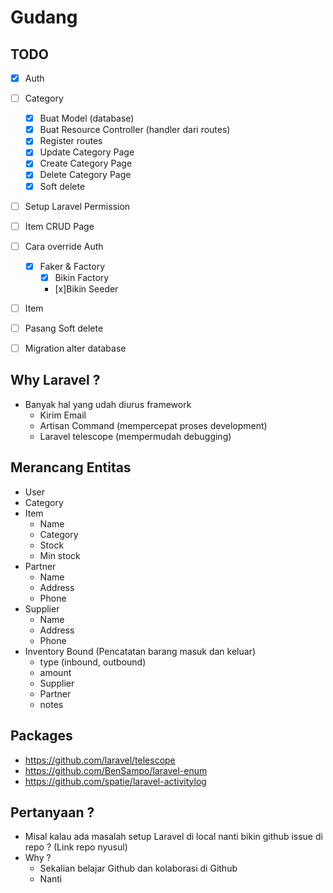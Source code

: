 # Gudang

## TODO

-   [x] Auth
-   [ ] Category
    -   [x] Buat Model (database)
    -   [x] Buat Resource Controller (handler dari routes)
    -   [x] Register routes
    -   [x] Update Category Page
    -   [x] Create Category Page
    -   [x] Delete Category Page
    -   [x] Soft delete
- [ ] Setup Laravel Permission
- [ ] Item CRUD Page
- [ ] Cara override Auth

    - [x] Faker & Factory
        - [x] Bikin Factory
        - [x]Bikin Seeder 
-   [ ] Item

- [ ] Pasang Soft delete
- [ ] Migration alter database

## Why Laravel ?

-   Banyak hal yang udah diurus framework
    -   Kirim Email
    -   Artisan Command (mempercepat proses development)
    -   Laravel telescope (mempermudah debugging)

## Merancang Entitas

-   User
-   Category
-   Item
    -   Name
    -   Category
    -   Stock
    -   Min stock
-   Partner
    -   Name
    -   Address
    -   Phone
-   Supplier
    -   Name
    -   Address
    -   Phone
-   Inventory Bound (Pencatatan barang masuk dan keluar)
    -   type (inbound, outbound)
    -   amount
    -   Supplier
    -   Partner
    -   notes

## Packages

-   https://github.com/laravel/telescope
-   https://github.com/BenSampo/laravel-enum
-   https://github.com/spatie/laravel-activitylog

## Pertanyaan ?

-   Misal kalau ada masalah setup Laravel di local nanti bikin github issue di repo ? (Link repo nyusul)
-   Why ?
    -   Sekalian belajar Github dan kolaborasi di Github
    -   Nanti
